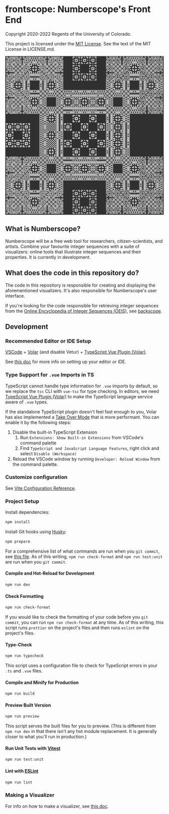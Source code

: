 # frontscope: Numberscope's Front End

Copyright 2020-2022 Regents of the University of Colorado.

This project is licensed under the
[MIT License](https://opensource.org/licenses/MIT). See the text of the MIT
License in LICENSE.md.

![Cool Visualizer](./src/assets/img/specimens/6.png)

## What is Numberscope?

Numberscope will be a free web tool for researchers, citizen-scientists, and
artists. Combine your favourite integer sequences with a suite of visualizers:
online tools that illustrate integer sequences and their properties. It is
currently in development.

## What does the code in this repository do?

The code in this repository is responsible for creating and displaying the
aforementioned visualizers. It's also responsible for Numberscope's user
interface.

If you're looking for the code responsible for retrieving integer sequences from
the [Online Encyclopedia of Integer Sequences (OEIS)](https://oeis.org/), see
[backscope](https://github.com/numberscope/backscope).

## Development

### Recommended Editor or IDE Setup

[VSCode](https://code.visualstudio.com/) + [Volar](https://marketplace.visualstudio.com/items?itemName=johnsoncodehk.volar) (and disable Vetur) + [TypeScript Vue Plugin (Volar)](https://marketplace.visualstudio.com/items?itemName=johnsoncodehk.vscode-typescript-vue-plugin).

See [this doc](./doc/visual-studio-code-setup.md) for more info on setting up
your editor or IDE.

### Type Support for `.vue` Imports in TS

TypeScript cannot handle type information for `.vue` imports by default, so we replace the `tsc` CLI with `vue-tsc` for type checking. In editors, we need [TypeScript Vue Plugin (Volar)](https://marketplace.visualstudio.com/items?itemName=johnsoncodehk.vscode-typescript-vue-plugin) to make the TypeScript language service aware of `.vue` types.

If the standalone TypeScript plugin doesn't feel fast enough to you, Volar has also implemented a [Take Over Mode](https://github.com/johnsoncodehk/volar/discussions/471#discussioncomment-1361669) that is more performant. You can enable it by the following steps:

1. Disable the built-in TypeScript Extension
    1. Run `Extensions: Show Built-in Extensions` from VSCode's command palette
    2. Find `TypeScript and JavaScript Language Features`, right click and select `Disable (Workspace)`
2. Reload the VSCode window by running `Developer: Reload Window` from the command palette.

### Customize configuration

See [Vite Configuration Reference](https://vitejs.dev/config/).

### Project Setup

Install dependencies:

```sh
npm install
```

Install Git hooks using [Husky](https://github.com/typicode/husky):

```sh
npm prepare
```

For a comprehensive list of what commands are run when you `git commit`, see
[this file](./.husky/pre-commit). As of this writing, `npm run check-format`
and `npm run test:unit` are run when you `git commit`.

#### Compile and Hot-Reload for Development

```sh
npm run dev
```

#### Check Formatting

```sh
npm run check-format
```

If you would like to check the formatting of your code before you `git commit`,
you can run `npm run check-format` at any time. As of this writing, this script
runs `prettier` on the project's files and then runs `eslint` on the project's
files.

#### Type-Check

```sh
npm run typecheck
```

This script uses a configuration file to check for TypeScript errors in your
`.ts` and `.vue` files.

#### Compile and Minify for Production

```sh
npm run build
```

#### Preview Built Version

```sh
npm run preview
```

This script serves the built files for you to preview. (This is different from
`npm run dev` in that there isn't any hot module replacement. It is generally
closer to what you'll run in production.)

#### Run Unit Tests with [Vitest](https://vitest.dev/)

```sh
npm run test:unit
```

#### Lint with [ESLint](https://eslint.org/)

```sh
npm run lint
```

### Making a Visualizer

For info on how to make a visualizer, see
[this doc](./doc/making-a-visualizer.md).
